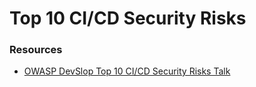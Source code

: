 # Top 10 CI/CD Security Risks


### Resources

- [OWASP DevSlop Top 10 CI/CD Security Risks Talk](https://www.youtube.com/watch?v=i1SO8AH4AxI)
